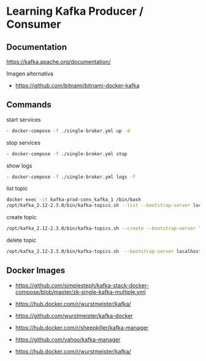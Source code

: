 # Learning Kafka Producer / Consumer

## Documentation

https://kafka.apache.org/documentation/

Imagen alternativa

* https://github.com/bitnami/bitnami-docker-kafka

## Commands

start services

```.bash
- docker-compose -f ./single-broker.yml up -d
```

stop services

```.bash
- docker-compose -f ./single-broker.yml stop
```

show logs

```.bash
- docker-compose -f ./single-broker.yml logs -f
```

list topic

```.bash
docker exec -it kafka-prod-cons_kafka_1 /bin/bash
/opt/kafka_2.12-2.3.0/bin/kafka-topics.sh --list --bootstrap-server localhost:909
```

create topic

```.bash
/opt/kafka_2.12-2.3.0/bin/kafka-topics.sh --create --bootstrap-server localhost:9092 --replication-factor 1 --partitions 8 --topic test1
```

delete topic

```.bash
/opt/kafka_2.12-2.3.0/bin/kafka-topics.sh  --bootstrap-server localhost:9092 --delete --topic test1
```

## Docker Images

- https://github.com/simplesteph/kafka-stack-docker-compose/blob/master/zk-single-kafka-multiple.yml

- https://hub.docker.com/r/wurstmeister/kafka/

- https://github.com/wurstmeister/kafka-docker

- https://hub.docker.com/r/sheepkiller/kafka-manager

- https://github.com/yahoo/kafka-manager

- https://hub.docker.com/r/wurstmeister/kafka/